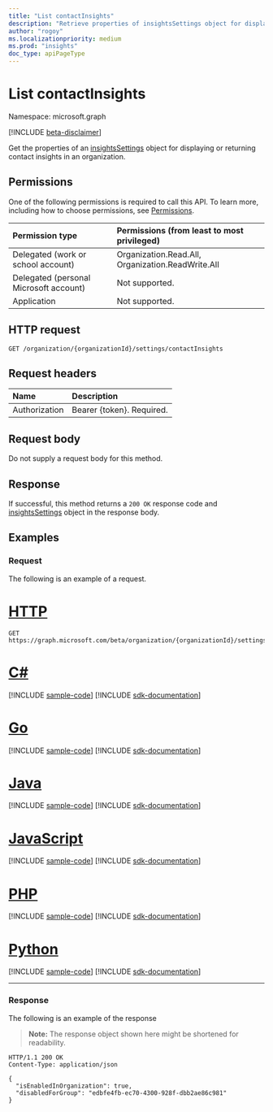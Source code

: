```yaml
---
title: "List contactInsights"
description: "Retrieve properties of insightsSettings object for displaying or returning contact insights in an organization."
author: "rogoy"
ms.localizationpriority: medium
ms.prod: "insights"
doc_type: apiPageType
---
```


# List contactInsights

Namespace: microsoft.graph

[!INCLUDE [beta-disclaimer](../../includes/beta-disclaimer.md)]

Get the properties of an [insightsSettings](../resources/insightssettings.md) object for displaying or returning contact insights in an organization.

## Permissions

One of the following permissions is required to call this API. To learn more, including how to choose permissions, see [Permissions](/graph/permissions-reference).

|Permission type|Permissions (from least to most privileged)|
|:---|:---|
|Delegated (work or school account)|Organization.Read.All, Organization.ReadWrite.All|
|Delegated (personal Microsoft account)|Not supported.|
|Application|Not supported.|

## HTTP request

<!-- {
  "blockType": "ignored"
}
-->
``` http
GET /organization/{organizationId}/settings/contactInsights
```

## Request headers
|Name|Description|
|:---|:---|
|Authorization|Bearer {token}. Required.|

## Request body
Do not supply a request body for this method.

## Response

If successful, this method returns a `200 OK` response code and [insightsSettings](../resources/insightssettings.md) object in the response body.

## Examples

### Request
The following is an example of a request.

# [HTTP](#tab/http)
<!-- {
  "blockType": "request",
  "name": "get_insightssettingscontactrequest"
}
-->
``` http
GET https://graph.microsoft.com/beta/organization/{organizationId}/settings/contactInsights
```

# [C#](#tab/csharp)
[!INCLUDE [sample-code](../includes/snippets/csharp/get-insightssettingscontactrequest-csharp-snippets.md)]
[!INCLUDE [sdk-documentation](../includes/snippets/snippets-sdk-documentation-link.md)]

# [Go](#tab/go)
[!INCLUDE [sample-code](../includes/snippets/go/get-insightssettingscontactrequest-go-snippets.md)]
[!INCLUDE [sdk-documentation](../includes/snippets/snippets-sdk-documentation-link.md)]

# [Java](#tab/java)
[!INCLUDE [sample-code](../includes/snippets/java/get-insightssettingscontactrequest-java-snippets.md)]
[!INCLUDE [sdk-documentation](../includes/snippets/snippets-sdk-documentation-link.md)]

# [JavaScript](#tab/javascript)
[!INCLUDE [sample-code](../includes/snippets/javascript/get-insightssettingscontactrequest-javascript-snippets.md)]
[!INCLUDE [sdk-documentation](../includes/snippets/snippets-sdk-documentation-link.md)]

# [PHP](#tab/php)
[!INCLUDE [sample-code](../includes/snippets/php/get-insightssettingscontactrequest-php-snippets.md)]
[!INCLUDE [sdk-documentation](../includes/snippets/snippets-sdk-documentation-link.md)]

# [Python](#tab/python)
[!INCLUDE [sample-code](../includes/snippets/python/get-insightssettingscontactrequest-python-snippets.md)]
[!INCLUDE [sdk-documentation](../includes/snippets/snippets-sdk-documentation-link.md)]

---

### Response
The following is an example of the response
>**Note:** The response object shown here might be shortened for readability.
<!-- {
  "blockType": "response",
  "truncated": true,
  "@odata.type": "microsoft.graph.insightsSettings",
  "name": "get_insightssettingscontactrequest"
} -->
``` http
HTTP/1.1 200 OK
Content-Type: application/json

{
  "isEnabledInOrganization": true,
  "disabledForGroup": "edbfe4fb-ec70-4300-928f-dbb2ae86c981"
}
```

